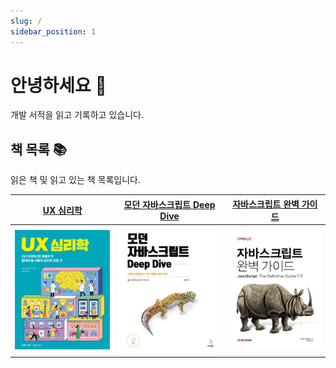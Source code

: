 ```yaml
---
slug: /
sidebar_position: 1
---
```


# 안녕하세요 👋

개발 서적을 읽고 기록하고 있습니다.

## 책 목록 📚

읽은 책 및 읽고 있는 책 목록입니다.

|  **[UX 심리학](/category/ux-심리학)**  | **[모던 자바스크립트 Deep Dive](/category/모던-자바스크립트-deep-dive)** |    **[자바스크립트 완벽 가이드](/category/자바스크립트-완벽-가이드)**     |
| :------------------------------------: | :----------------------------------------------------------------------: | :-----------------------------------------------------------------------: |
| ![UX 심리학](./images/bottlenecks.png) | ![모던 자바스크립트 Deep Dive](./images/modern-javascript-deep-dive.png) | ![자바스크립트 완벽 가이드](./images/javascript-the-definitive-guide.png) |

